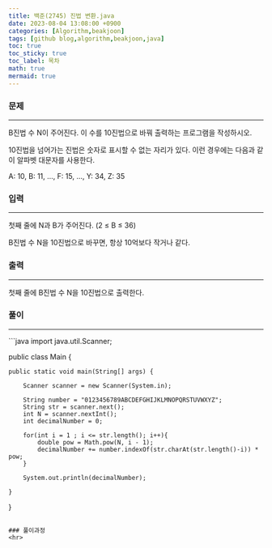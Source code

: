 ```yaml
---
title: 백준(2745) 진법 변환.java
date: 2023-08-04 13:08:00 +0900
categories: [Algorithm,beakjoon]
tags: [github blog,algorithm,beakjoon,java]
toc: true
toc_sticky: true
toc_label: 목차
math: true
mermaid: true
---
```


### 문제
<hr>
B진법 수 N이 주어진다. 이 수를 10진법으로 바꿔 출력하는 프로그램을 작성하시오.

10진법을 넘어가는 진법은 숫자로 표시할 수 없는 자리가 있다. 이런 경우에는 다음과 같이 알파벳 대문자를 사용한다.

A: 10, B: 11, ..., F: 15, ..., Y: 34, Z: 35

### 입력
<hr>
첫째 줄에 N과 B가 주어진다. (2 ≤ B ≤ 36)

B진법 수 N을 10진법으로 바꾸면, 항상 10억보다 작거나 같다.

### 출력
<hr>
첫째 줄에 B진법 수 N을 10진법으로 출력한다.


### 풀이
<hr>
```java
import java.util.Scanner;

public class Main {

    public static void main(String[] args) {

        Scanner scanner = new Scanner(System.in);

        String number = "0123456789ABCDEFGHIJKLMNOPQRSTUVWXYZ";
        String str = scanner.next();
        int N = scanner.nextInt();
        int decimalNumber = 0;

        for(int i = 1 ; i <= str.length(); i++){
            double pow = Math.pow(N, i - 1);
            decimalNumber += number.indexOf(str.charAt(str.length()-i)) * pow;
        }

        System.out.println(decimalNumber);

    }
}
```

### 풀이과정
<hr>

